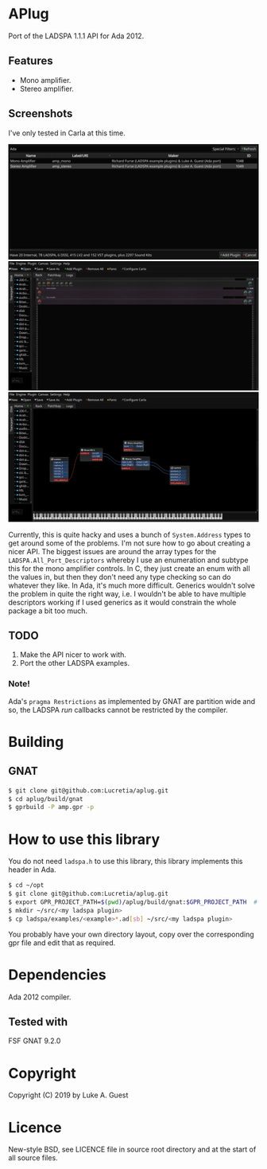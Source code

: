 # APlug

Port of the LADSPA 1.1.1 API for Ada 2012.

## Features

* Mono amplifier.
* Stereo amplifier.

## Screenshots

I've only tested in Carla at this time.

![Carla plug-in window](./screenshots/carla_add_plugins.png)
![Carla main window](./screenshots/carla_main_window.png)
![Carla patch bay window](./screenshots/carla_patchbay.png)

Currently, this is quite hacky and uses a bunch of ```System.Address``` types to get around some of the problems. I'm not sure how to go about creating a nicer API. The biggest issues are around the array types for the ```LADSPA.All_Port_Descriptors``` whereby I use an enumeration and subtype this for the mono amplifier controls. In C, they just create an enum with all the values in, but then they don't need any type checking so can do whatever they like. In Ada, it's much more difficult. Generics wouldn't solve the problem in quite the right way, i.e. I wouldn't be able to have multiple descriptors working if I used generics as it would constrain the whole package a bit too much.

## TODO

1. Make the API nicer to work with.
2. Port the other LADSPA examples.

### Note!

Ada's ```pragma Restrictions``` as implemented by GNAT are partition wide and so, the LADSPA *run* callbacks cannot be restricted by the compiler.

# Building

## GNAT

```bash
$ git clone git@github.com:Lucretia/aplug.git
$ cd aplug/build/gnat
$ gprbuild -P amp.gpr -p
```

# How to use this library

You do not need ```ladspa.h``` to use this library, this library implements this header in Ada.

```bash
$ cd ~/opt
$ git clone git@github.com:Lucretia/aplug.git
$ export GPR_PROJECT_PATH=$(pwd)/aplug/build/gnat:$GPR_PROJECT_PATH  # or use ADA_PROJECT_PATH
$ mkdir ~/src/<my ladspa plugin>
$ cp ladspa/examples/<example>*.ad[sb] ~/src/<my ladspa plugin>
```

You probably have your own directory layout, copy over the corresponding gpr file and edit that as required.

# Dependencies

Ada 2012 compiler.

## Tested with

FSF GNAT 9.2.0

# Copyright

Copyright (C) 2019 by Luke A. Guest

# Licence

New-style BSD, see LICENCE file in source root directory and at the start of all source files.
